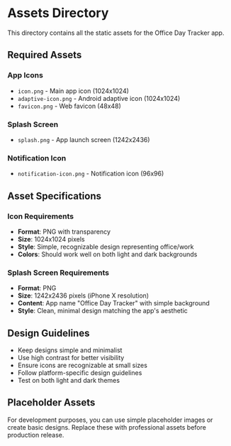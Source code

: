 # Assets Directory

This directory contains all the static assets for the Office Day Tracker app.

## Required Assets

### App Icons
- `icon.png` - Main app icon (1024x1024)
- `adaptive-icon.png` - Android adaptive icon (1024x1024)
- `favicon.png` - Web favicon (48x48)

### Splash Screen
- `splash.png` - App launch screen (1242x2436)

### Notification Icon
- `notification-icon.png` - Notification icon (96x96)

## Asset Specifications

### Icon Requirements
- **Format**: PNG with transparency
- **Size**: 1024x1024 pixels
- **Style**: Simple, recognizable design representing office/work
- **Colors**: Should work well on both light and dark backgrounds

### Splash Screen Requirements
- **Format**: PNG
- **Size**: 1242x2436 pixels (iPhone X resolution)
- **Content**: App name "Office Day Tracker" with simple background
- **Style**: Clean, minimal design matching the app's aesthetic

## Design Guidelines

- Keep designs simple and minimalist
- Use high contrast for better visibility
- Ensure icons are recognizable at small sizes
- Follow platform-specific design guidelines
- Test on both light and dark themes

## Placeholder Assets

For development purposes, you can use simple placeholder images or create basic designs. Replace these with professional assets before production release.

